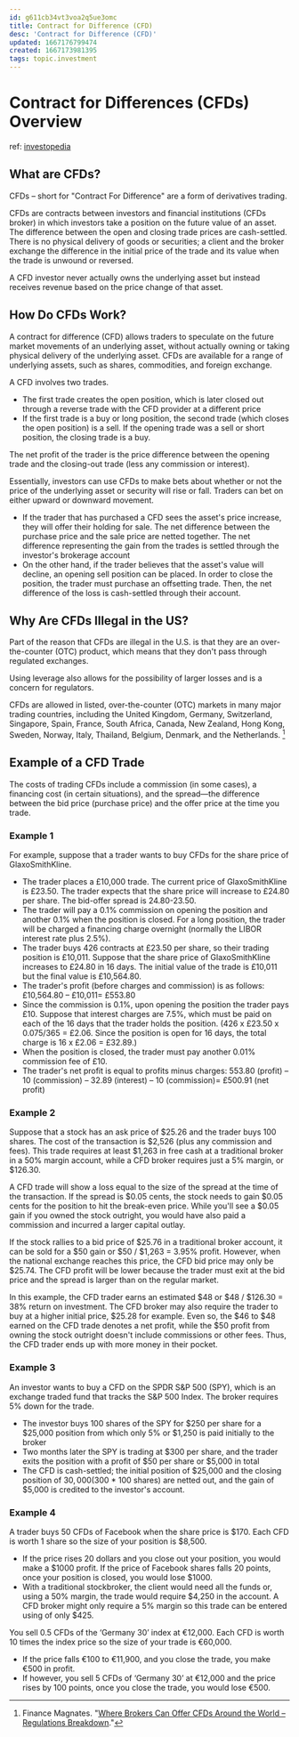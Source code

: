 ```yaml
---
id: g611cb34vt3voa2q5ue3omc
title: Contract for Difference (CFD)
desc: 'Contract for Difference (CFD)'
updated: 1667176799474
created: 1667173981395
tags: topic.investment
---
```

# Contract for Differences (CFDs) Overview

ref: [investopedia](https://www.investopedia.com/articles/stocks/09/trade-a-cfd.asp)

## What are CFDs?

CFDs – short for "Contract For Difference" are a form of derivatives trading.

CFDs are contracts between investors and financial institutions (CFDs broker) in which investors take a position on the future value of an asset. The difference between the open and closing trade prices are cash-settled. There is no physical delivery of goods or securities; a client and the broker exchange the difference in the initial price of the trade and its value when the trade is unwound or reversed.

A CFD investor never actually owns the underlying asset but instead receives revenue based on the price change of that asset.

## How Do CFDs Work?

A contract for difference (CFD) allows traders to speculate on the future market movements of an underlying asset, without actually owning or taking physical delivery of the underlying asset. CFDs are available for a range of underlying assets, such as shares, commodities, and foreign exchange. 

A CFD involves two trades. 
- The first trade creates the open position, which is later closed out through a reverse trade with the CFD provider at a different price
- If the first trade is a buy or long position, the second trade (which closes the open position) is a sell. If the opening trade was a sell or short position, the closing trade is a buy.

The net profit of the trader is the price difference between the opening trade and the closing-out trade (less any commission or interest).

Essentially, investors can use CFDs to make bets about whether or not the price of the underlying asset or security will rise or fall. Traders can bet on either upward or downward movement. 
- If the trader that has purchased a CFD sees the asset's price increase, they will offer their holding for sale. The net difference between the purchase price and the sale price are netted together. The net difference representing the gain from the trades is settled through the investor's brokerage account
- On the other hand, if the trader believes that the asset's value will decline, an opening sell position can be placed. In order to close the position, the trader must purchase an offsetting trade. Then, the net difference of the loss is cash-settled through their account.

## Why Are CFDs Illegal in the US?

Part of the reason that CFDs are illegal in the U.S. is that they are an over-the-counter (OTC) product, which means that they don't pass through regulated exchanges. 

Using leverage also allows for the possibility of larger losses and is a concern for regulators.

CFDs are allowed in listed, over-the-counter (OTC) markets in many major trading countries, including the United Kingdom, Germany, Switzerland, Singapore, Spain, France, South Africa, Canada, New Zealand, Hong Kong, Sweden, Norway, Italy, Thailand, Belgium, Denmark, and the Netherlands. [^1]

[^1]: Finance Magnates. "[Where Brokers Can Offer CFDs Around the World – Regulations Breakdown](https://www.financemagnates.com/forex/regulation/brokers-can-offer-cfds-around-world-regulations-breakdown/)."

## Example of a CFD Trade

The costs of trading CFDs include a commission (in some cases), a financing cost (in certain situations), and the spread—the difference between the bid price (purchase price) and the offer price at the time you trade.

### Example 1

For example, suppose that a trader wants to buy CFDs for the share price of GlaxoSmithKline. 
- The trader places a £10,000 trade. The current price of GlaxoSmithKline is £23.50. The trader expects that the share price will increase to £24.80 per share. The bid-offer spread is 24.80-23.50.
- The trader will pay a 0.1% commission on opening the position and another 0.1% when the position is closed. For a long position, the trader will be charged a financing charge overnight (normally the LIBOR interest rate plus 2.5%).
- The trader buys 426 contracts at £23.50 per share, so their trading position is £10,011. Suppose that the share price of GlaxoSmithKline increases to £24.80 in 16 days. The initial value of the trade is £10,011 but the final value is £10,564.80.
- The trader's profit (before charges and commission) is as follows: £10,564.80 – £10,011= £553.80
- Since the commission is 0.1%, upon opening the position the trader pays £10. Suppose that interest charges are 7.5%, which must be paid on each of the 16 days that the trader holds the position. (426 x £23.50 x 0.075/365 = £2.06. Since the position is open for 16 days, the total charge is 16 x £2.06 = £32.89.)
- When the position is closed, the trader must pay another 0.01% commission fee of £10.
- The trader's net profit is equal to profits minus charges: 553.80 (profit) – 10 (commission) – 32.89 (interest) – 10 (commission)= £500.91 (net profit)

### Example 2

Suppose that a stock has an ask price of $25.26 and the trader buys 100 shares. The cost of the transaction is $2,526 (plus any commission and fees). This trade requires at least $1,263 in free cash at a traditional broker in a 50% margin account, while a CFD broker requires just a 5% margin, or $126.30.

A CFD trade will show a loss equal to the size of the spread at the time of the transaction. If the spread is $0.05 cents, the stock needs to gain $0.05 cents for the position to hit the break-even price. While you'll see a $0.05 gain if you owned the stock outright, you would have also paid a commission and incurred a larger capital outlay.

If the stock rallies to a bid price of $25.76 in a traditional broker account, it can be sold for a $50 gain or $50 / $1,263 = 3.95% profit. However, when the national exchange reaches this price, the CFD bid price may only be $25.74. The CFD profit will be lower because the trader must exit at the bid price and the spread is larger than on the regular market.

In this example, the CFD trader earns an estimated $48 or $48 / $126.30 = 38% return on investment. The CFD broker may also require the trader to buy at a higher initial price, $25.28 for example. Even so, the $46 to $48 earned on the CFD trade denotes a net profit, while the $50 profit from owning the stock outright doesn't include commissions or other fees. Thus, the CFD trader ends up with more money in their pocket.

### Example 3

An investor wants to buy a CFD on the SPDR S&P 500 (SPY), which is an exchange traded fund that tracks the S&P 500 Index. The broker requires 5% down for the trade.
- The investor buys 100 shares of the SPY for $250 per share for a $25,000 position from which only 5% or $1,250 is paid initially to the broker
- Two months later the SPY is trading at $300 per share, and the trader exits the position with a profit of $50 per share or $5,000 in total
- The CFD is cash-settled; the initial position of $25,000 and the closing position of $30,000 ($300 * 100 shares) are netted out, and the gain of $5,000 is credited to the investor's account.

### Example 4

A trader buys 50 CFDs of Facebook when the share price is $170. Each CFD is worth 1 share so the size of your position is $8,500. 
- If the price rises 20 dollars and you close out your position, you would make a $1000 profit. If the price of Facebook shares falls 20 points, once your position is closed, you would lose $1000.
- With a traditional stockbroker, the client would need all the funds or, using a 50% margin, the trade would require $4,250 in the account. A CFD broker might only require a 5% margin so this trade can be entered using of only $425.

You sell 0.5 CFDs of the ‘Germany 30’ index at €12,000. Each CFD is worth 10 times the index price so the size of your trade is €60,000. 
- If the price falls €100 to €11,900, and you close the trade, you make €500 in profit. 
- If however, you sell 5 CFDs of ‘Germany 30’ at €12,000 and the price rises by 100 points, once you close the trade, you would lose €500.

